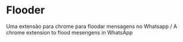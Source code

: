 # Flooder
Uma extensão para chrome para floodar mensagens no Whatsapp / A chrome extension to flood mesengens in WhatsApp
